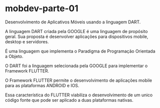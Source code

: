 # mobdev-parte-01
Desenvolvimento de Aplicativos Móveis usando a linguagem DART.  

>
A linguagem DART criada pela GOOGLE é uma linguagem de propósito geral. Sua proposta é 
desenvolver aplicações para dispositivos mobile, desktop e servidores. 
>
>
É uma linguagem que implementa o Paradigma de Programação Orientada a Objeto.
>
>
O DART foi a linguagem selecionada pela GOOGLE para implementar o Framework FLUTTER.
>
>
O Framework FLUTTER permite o desenvolvimento de aplicações mobile para as plataformas
ANDROID e IOS. 
>
>
Essa característica do FLUTTER viabiliza o desenvolvimento de um unico código fonte que pode ser 
aplicado a duas plataformas nativas.
>
